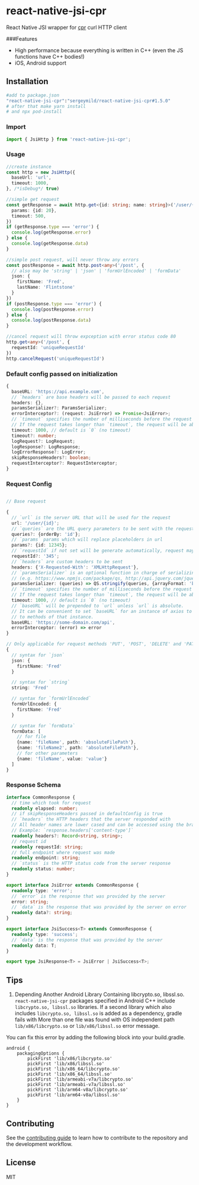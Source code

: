 # react-native-jsi-cpr

React Native JSI wrapper for [cpr](https://github.com/libcpr/cpr) curl HTTP client

###Features
- High performance because everything is written in C++ (even the JS functions have C++ bodies!)
- iOS, Android support

## Installation

```sh
#add to package.json
"react-native-jsi-cpr":"sergeymild/react-native-jsi-cpr#1.5.0"
# after that make yarn install
# and npx pod-install
```

### Import
```typescript
import { JsiHttp } from 'react-native-jsi-cpr';
```

### Usage
```typescript
//create instance
const http = new JsiHttp({
  baseUrl: 'url',
  timeout: 1000,
}, /*isDebug*/ true)

//simple get request
const getResponse = await http.get<{id: string; name: string}>('/user/{id}', {
  params: {id: 20},
  timeout: 500,
})
if (getResponse.type === 'error') {
  console.log(getResponse.error)
} else {
  console.log(getResponse.data)
}

//simple post request, will never throw any errors
const postResponse = await http.post<any>('/post', {
  // also may be 'string' | 'json' | 'formUrlEncoded' | 'formData'
  json: {
    firstName: 'Fred',
    lastName: 'Flintstone'
  }
})
if (postResponse.type === 'error') {
  console.log(postResponse.error)
} else {
  console.log(postResponse.data)
}

//cancel request will throw expception with error status code 80
http.get<any>('/post', {
  requestId: 'uniqueRequestId'
})
http.cancelRequest('uniqueRequestId')
```

### Default config passed on initialization
```typescript
{
  baseURL: 'https://api.example.com',
  // `headers` are base headers will be passed to each request
  headers: {},
  paramsSerializer?: ParamsSerializer;
  errorInterceptor?: (request: JsiError) => Promise<JsiError>;
  // `timeout` specifies the number of milliseconds before the request times out.
  // If the request takes longer than `timeout`, the request will be aborted.
  timeout: 1000, // default is `0` (no timeout)
  timeout?: number;
  logRequest?: LogRequest;
  logResponse?: LogResponse;
  logErrorResponse?: LogError;
  skipResponseHeaders?: boolean;
  requestInterceptor?: RequestInterceptor;
}
```

### Request Config
```typescript

// Base request

{
  // `url` is the server URL that will be used for the request
  url: '/user/{id}';
  // `queries` are the URL query parameters to be sent with the request
  queries?: {orderBy: 'id'};
  // `params` params which will replace placeholders in url
  params?: {id: 12345};
  // `requestId` if not set will be generate automatically, request maybe cancelled with with id
  requestId?: '345';
  // `headers` are custom headers to be sent
  headers: {'X-Requested-With': 'XMLHttpRequest'},
  // `paramsSerializer` is an optional function in charge of serializing `params`
  // (e.g. https://www.npmjs.com/package/qs, http://api.jquery.com/jquery.param/)
  paramsSerializer: (queries) => QS.stringify(queries, {arrayFormat: 'brackets'}),
  // `timeout` specifies the number of milliseconds before the request times out.
  // If the request takes longer than `timeout`, the request will be aborted.
  timeout: 1000, // default is `0` (no timeout)
  // `baseURL` will be prepended to `url` unless `url` is absolute.
  // It can be convenient to set `baseURL` for an instance of axios to pass relative URLs
  // to methods of that instance.
  baseURL: 'https://some-domain.com/api',
  errorInterceptor: (error) => error
}

// Only applicable for request methods 'PUT', 'POST', 'DELETE' and 'PATCH'
{
  // syntax for `json`
  json: {
    firstName: 'Fred'
  }

  // syntax for `string`
  string: 'Fred'

  // syntax for `formUrlEncoded`
  formUrlEncoded: {
    firstName: 'Fred'
  }

  // syntax for `formData`
  formData: [
    // for file
    {name: 'fileName', path: 'absoluteFilePath'},
    {name: 'fileName2', path: 'absoluteFilePath'},
    // for other parameters
    {name: 'fileName', value: 'value'}
  ]
}

```

### Response Schema
```typescript
interface CommonResponse {
  // time which took for request
  readonly elapsed: number;
  // if skipResponseHeaders passed in defaultConfig is true
  // `headers` the HTTP headers that the server responded with
  // All header names are lower cased and can be accessed using the bracket notation.
  // Example: `response.headers['content-type']`
  readonly headers?: Record<string, string>;
  // request id
  readonly requestId: string;
  // full endpoint where request was made
  readonly endpoint: string;
  // `status` is the HTTP status code from the server response
  readonly status: number;
}

export interface JsiError extends CommonResponse {
  readonly type: 'error';
  // `error` is the response that was provided by the server
  error: string;
  // `data` is the response that was provided by the server on error
  readonly data?: string;
}

export interface JsiSuccess<T> extends CommonResponse {
  readonly type: 'success';
  // `data` is the response that was provided by the server
  readonly data: T;
}

export type JsiResponse<T> = JsiError | JsiSuccess<T>;
```

## Tips
1. Depending Another Android Library Containing libcrypto.so, libssl.so.
   `react-native-jsi-cpr` packages specified in Android C++ include `libcrypto.so, libssl.so` libraries. If a second library which also includes `libcrypto.so, libssl.so` is added as a dependency, gradle fails with More than one file was found with OS independent path `lib/x86/libcrypto.so` or `lib/x86/libssl.so` error message.

You can fix this error by adding the following block into your build.gradle.
```
android {
    packagingOptions {
        pickFirst 'lib/x86/libcrypto.so'
        pickFirst 'lib/x86/libssl.so'
        pickFirst 'lib/x86_64/libcrypto.so'
        pickFirst 'lib/x86_64/libssl.so'
        pickFirst 'lib/armeabi-v7a/libcrypto.so'
        pickFirst 'lib/armeabi-v7a/libssl.so'
        pickFirst 'lib/arm64-v8a/libcrypto.so'
        pickFirst 'lib/arm64-v8a/libssl.so'
    }
}
```

## Contributing

See the [contributing guide](CONTRIBUTING.md) to learn how to contribute to the repository and the development workflow.

## License

MIT
